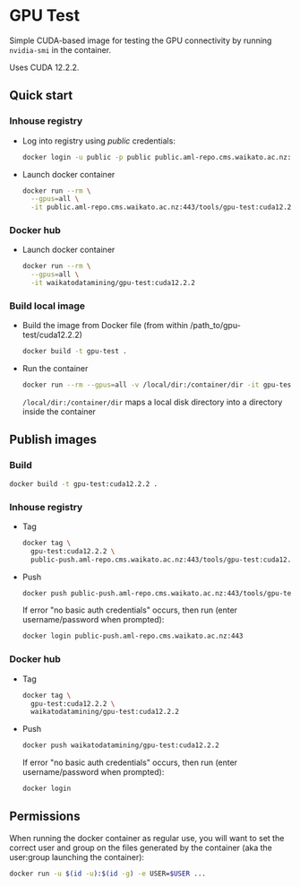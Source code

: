 # GPU Test

Simple CUDA-based image for testing the GPU connectivity by 
running `nvidia-smi` in the container.

Uses CUDA 12.2.2.

## Quick start

### Inhouse registry

* Log into registry using *public* credentials:

  ```bash
  docker login -u public -p public public.aml-repo.cms.waikato.ac.nz:443 
  ```

* Launch docker container

  ```bash
  docker run --rm \
    --gpus=all \
    -it public.aml-repo.cms.waikato.ac.nz:443/tools/gpu-test:cuda12.2.2
  ```

### Docker hub

* Launch docker container

  ```bash
  docker run --rm \
    --gpus=all \
    -it waikatodatamining/gpu-test:cuda12.2.2
  ```

### Build local image

* Build the image from Docker file (from within /path_to/gpu-test/cuda12.2.2)

  ```bash
  docker build -t gpu-test .
  ```
  
* Run the container

  ```bash
  docker run --rm --gpus=all -v /local/dir:/container/dir -it gpu-test
  ```
  `/local/dir:/container/dir` maps a local disk directory into a directory inside the container


## Publish images

### Build

```bash
docker build -t gpu-test:cuda12.2.2 .
```

### Inhouse registry  
  
* Tag

  ```bash
  docker tag \
    gpu-test:cuda12.2.2 \
    public-push.aml-repo.cms.waikato.ac.nz:443/tools/gpu-test:cuda12.2.2
  ```
  
* Push

  ```bash
  docker push public-push.aml-repo.cms.waikato.ac.nz:443/tools/gpu-test:cuda12.2.2
  ```
  If error "no basic auth credentials" occurs, then run (enter username/password when prompted):
  
  ```bash
  docker login public-push.aml-repo.cms.waikato.ac.nz:443
  ```

### Docker hub  
  
* Tag

  ```bash
  docker tag \
    gpu-test:cuda12.2.2 \
    waikatodatamining/gpu-test:cuda12.2.2
  ```
  
* Push

  ```bash
  docker push waikatodatamining/gpu-test:cuda12.2.2
  ```
  If error "no basic auth credentials" occurs, then run (enter username/password when prompted):
  
  ```bash
  docker login
  ```


## Permissions

When running the docker container as regular use, you will want to set the correct
user and group on the files generated by the container (aka the user:group launching
the container):

```bash
docker run -u $(id -u):$(id -g) -e USER=$USER ...
```

